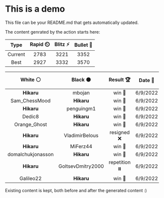 # This is a demo

This file can be your README.md that gets automatically updated.

The content genrated by the action starts here:

<!--START_SECTION:chessStats-->
<!-- Automatically generated with https://github.com/Balastrong/chess-stats-action -->

| Type | Rapid ⏲️ | Blitz ⚡ | Bullet 🔫 |
|:---:|:---:|:---:|:---:|
| Current | 2783 | 3221 | 3352 |
| Best | 2927 | 3332 | 3570 |

| White ⚪ | Black ⚫ | Result 🏆 | Date 📅 | Position 🗺️ | Type 🕕 |
|:---:|:---:|:---:|:---:|:---:|:---:|
| **Hikaru** | mbojan | win 🥇 | 6/9/2022 | <a href="http://www.ee.unb.ca/cgi-bin/tervo/fen.pl?select=5rk1/8/1P4Qb/4B2p/2P5/5N1P/5q2/4R2K b - -">Link</a> | Blitz |
| Sam_ChessMood | **Hikaru** | win 🥇 | 6/9/2022 | <a href="http://www.ee.unb.ca/cgi-bin/tervo/fen.pl?select=2k5/p3Rr2/8/3PK3/8/8/PP6/5r2 w - -">Link</a> | Blitz |
| **Hikaru** | penguingm1 | win 🥇 | 6/9/2022 | <a href="http://www.ee.unb.ca/cgi-bin/tervo/fen.pl?select=rn6/1Q2bppk/4p2p/P3P2q/7P/8/5PN1/2RR2K1 b - -">Link</a> | Blitz |
| Dedic8 | **Hikaru** | win 🥇 | 6/9/2022 | <a href="http://www.ee.unb.ca/cgi-bin/tervo/fen.pl?select=1r6/5pk1/P5p1/4p3/3b3Q/8/4K2p/8 w - -">Link</a> | Blitz |
| Orange_Ghost | **Hikaru** | win 🥇 | 6/9/2022 | <a href="http://www.ee.unb.ca/cgi-bin/tervo/fen.pl?select=r7/pp1b1kn1/3p1np1/2pP3r/2P2P1N/6p1/P2BP3/R3KB1R w Q -">Link</a> | Blitz |
| **Hikaru** | VladimirBelous | resigned ❌ | 6/9/2022 | <a href="http://www.ee.unb.ca/cgi-bin/tervo/fen.pl?select=6k1/2R5/6pp/p2N1p2/P5P1/4Pp1n/8/1r3K2 w - -">Link</a> | Blitz |
| **Hikaru** | MiFerz44 | win 🥇 | 6/9/2022 | <a href="http://www.ee.unb.ca/cgi-bin/tervo/fen.pl?select=8/8/3kp1P1/P5R1/8/3r4/4K3/8 b - -">Link</a> | Blitz |
| domalchukjonasson | **Hikaru** | win 🥇 | 6/9/2022 | <a href="http://www.ee.unb.ca/cgi-bin/tervo/fen.pl?select=8/5pk1/2Np2p1/4p1b1/4P2P/6K1/1R1p1P2/r7 w - -">Link</a> | Blitz |
| **Hikaru** | GoltsevDmitry2000 | repetition ⏸️ | 6/9/2022 | <a href="http://www.ee.unb.ca/cgi-bin/tervo/fen.pl?select=8/8/p5p1/1k3p1p/1P3P1P/2K3P1/8/8 b - -">Link</a> | Blitz |
| Galileo22 | **Hikaru** | win 🥇 | 6/9/2022 | <a href="http://www.ee.unb.ca/cgi-bin/tervo/fen.pl?select=4r1k1/5qb1/8/2p5/p2pQ3/P2P1nPP/1PR2P1K/8 w - -">Link</a> | Blitz |

<!--END_SECTION:chessStats-->

Existing content is kept, both before and after the generated content :)
